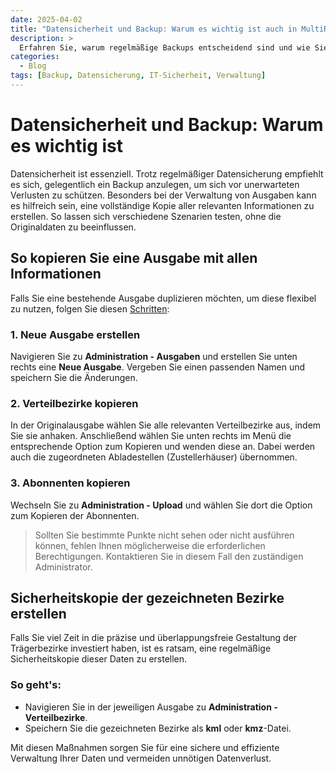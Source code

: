 ```yaml
---
date: 2025-04-02
title: "Datensicherheit und Backup: Warum es wichtig ist auch in MultiRoute Go!"
description: >
  Erfahren Sie, warum regelmäßige Backups entscheidend sind und wie Sie Ausgaben sowie gezeichnete Bezirke effektiv sichern in MultiRoute Go!
categories:
  - Blog
tags: [Backup, Datensicherung, IT-Sicherheit, Verwaltung]
---
```


# Datensicherheit und Backup: Warum es wichtig ist

Datensicherheit ist essenziell. Trotz regelmäßiger Datensicherung empfiehlt es sich, gelegentlich ein Backup anzulegen, um sich vor unerwarteten Verlusten zu schützen. Besonders bei der Verwaltung von Ausgaben kann es hilfreich sein, eine vollständige Kopie aller relevanten Informationen zu erstellen. So lassen sich verschiedene Szenarien testen, ohne die Originaldaten zu beeinflussen.

## So kopieren Sie eine Ausgabe mit allen Informationen
<!-- more -->
Falls Sie eine bestehende Ausgabe duplizieren möchten, um diese flexibel zu nutzen, folgen Sie diesen [Schritten](https://go.multiroute.de/handbuch/secure/#ausgaben-kopieren):

### 1. Neue Ausgabe erstellen  
Navigieren Sie zu **Administration - Ausgaben** und erstellen Sie unten rechts eine **Neue Ausgabe**. Vergeben Sie einen passenden Namen und speichern Sie die Änderungen.

### 2. Verteilbezirke kopieren  
In der Originalausgabe wählen Sie alle relevanten Verteilbezirke aus, indem Sie sie anhaken. Anschließend wählen Sie unten rechts im Menü die entsprechende Option zum Kopieren und wenden diese an. Dabei werden auch die zugeordneten Abladestellen (Zustellerhäuser) übernommen.

### 3. Abonnenten kopieren  
Wechseln Sie zu **Administration - Upload** und wählen Sie dort die Option zum Kopieren der Abonnenten. 

> Sollten Sie bestimmte Punkte nicht sehen oder nicht ausführen können, fehlen Ihnen möglicherweise die erforderlichen Berechtigungen. Kontaktieren Sie in diesem Fall den zuständigen Administrator.

## Sicherheitskopie der gezeichneten Bezirke erstellen

Falls Sie viel Zeit in die präzise und überlappungsfreie Gestaltung der Trägerbezirke investiert haben, ist es ratsam, eine regelmäßige Sicherheitskopie dieser Daten zu erstellen. 
### So geht's:
- Navigieren Sie in der jeweiligen Ausgabe zu **Administration - Verteilbezirke**.
- Speichern Sie die gezeichneten Bezirke als **kml** oder **kmz**-Datei.

Mit diesen Maßnahmen sorgen Sie für eine sichere und effiziente Verwaltung Ihrer Daten und vermeiden unnötigen Datenverlust.

